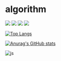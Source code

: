 # algorithm
<img src="https://capsule-render.vercel.app/api?type=모양&color=색상코드&height=높이&section=header&text=텍스트&fontSize=텍스트크기" />
<img src="https://capsule-render.vercel.app/api?type=모양&color=색상코드&height=높이&section=footer&text=텍스트&fontSize=텍스트크기" />
<img src="https://capsule-render.vercel.app/api?type=waving&color=BDBDC8&height=150&section=header" />
<img src="https://capsule-render.vercel.app/api?type=waving&color=BDBDC8&height=150&section=footer" />

[![Top Langs](https://github-readme-stats.vercel.app/api/top-langs/?username=ellenny)](https://github.com/anuraghazra/github-readme-stats)

[![Anurag's GitHub stats](https://github-readme-stats.vercel.app/api?username=ellenny)](https://github.com/anuraghazra/github-readme-stats)

![js](https://img.shields.io/badge/JavaScript-F7DF1E?style=for-the-badge&logo=JavaScript&logoColor=white)
